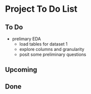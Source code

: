 # Project To Do List 

## To Do 
* prelimary EDA 
    * load tables for dataset 1 
    * explore columns and granularity
    * posit some preliminary questions 


## Upcoming 

## Done 